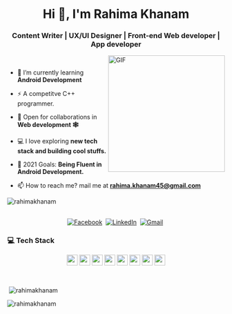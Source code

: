 <h1 align="center">Hi 👋, I'm Rahima Khanam</h1>
<h3 align="center">Content Writer | UX/UI Designer | Front-end Web developer | App developer</h3>
<img align="right" height="270px" alt="GIF" src="https://camo.githubusercontent.com/5ff9182d12e799168a3bb67b88df7388ae08ede3/68747470733a2f2f6d69726f2e6d656469756d2e636f6d2f6d61782f3837352f312a7164415731546a434e353768316c6275757a766368672e676966" />

<br>

<p align="center">  </p>




- 🌱 I’m currently learning **Android Development**

- ⚡️ A competitve C++ programmer.

- 🤝 Open for collaborations in **Web development 🕸️**

- 💻 I love exploring **new tech stack and building cool stuffs.**

- 🥅 2021 Goals: **Being Fluent in Android Development.**

- 📫 How to reach me? mail me at **rahima.khanam45@gmail.com**


<img src="https://komarev.com/ghpvc/?username=rahimakhanam&label=Profile%20views&color=0e75b6&style=flat" alt="rahimakhanam" />

<p align="center">
<br>
<a href="https://www.facebook.com/rahima.khanam.54"><img src="https://img.shields.io/badge/facebook-%231877F2.svg?&style=for-the-badge&logo=facebook&logoColor=white" alt="Facebook" /></a>&nbsp;
<a href="https://www.linkedin.com/in/rahimakhanam"><img src="https://img.shields.io/badge/linkedin-%230077B5.svg?&style=for-the-badge&logo=linkedin&logoColor=white" alt="LinkedIn" /></a>&nbsp;
<a href="mailto:rahima.khanam45@gmail.com"><img src="https://img.shields.io/badge/gmail-%23D14836.svg?&style=for-the-badge&logo=gmail&logoColor=white" alt="Gmail"/></a>&nbsp;
</p>

<h3><b>💻 Tech Stack</b></h3>
<p align="center">
<img src="https://img.shields.io/badge/python-3776AB.svg?&style=for-the-badge&logo=python&logoColor=white" height="25"/>
<img src="https://img.shields.io/badge/javascript-F7DF1E.svg?&style=for-the-badge&logo=javascript&logoColor=white" height="25"/>
<img src="https://img.shields.io/badge/mysql-4479A1.svg?&style=for-the-badge&logo=mysql&logoColor=white" height="25"/>
<img src="https://img.shields.io/badge/VS%20Code-007ACC.svg?&style=for-the-badge&logo=visual-studio-code&logoColor=white" height="25"/>
<img src="https://img.shields.io/badge/git%20&%20github-FF9800.svg?&style=for-the-badge&logo=git&logoColor=white" height="25"/>
<img src="https://img.shields.io/badge/react-FF2D20.svg?&style=for-the-badge&logo=react&logoColor=white" height="25"/>
<img src="https://img.shields.io/badge/Bootstrap-008080.svg?&style=for-the-badge&logo=bootstrap&logoColor=white" height="25"/>
<img src="https://img.shields.io/badge/sqlite-7CBEE4.svg?&style=for-the-badge&logo=sqlite&logoColor=white" height="25"/>
</p>

<br>
<p>&nbsp;<img align="center" src="https://github-readme-stats.vercel.app/api?username=rahimakhanam&show_icons=true&locale=en" alt="rahimakhanam" /></p>


<p><img align="center" src="https://github-readme-streak-stats.herokuapp.com/?user=rahimakhanam&" alt="rahimakhanam" /></p>

